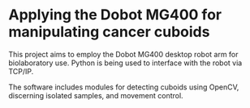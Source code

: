 # Applying the Dobot MG400 for manipulating cancer cuboids

This project aims to employ the Dobot MG400 desktop robot arm for biolaboratory use. Python is being used to interface with the robot via TCP/IP.

The software includes modules for detecting cuboids using OpenCV, discerning isolated samples, and movement control.
